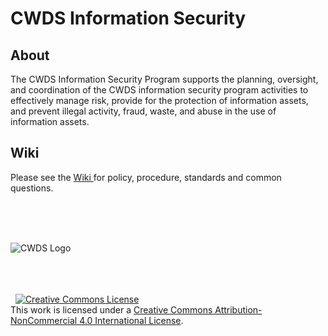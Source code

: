 # CWDS Information Security
## About
The CWDS Information Security Program supports the planning, oversight, and coordination of the CWDS information security program activities to effectively manage risk, provide for the protection of information assets, and prevent illegal activity, fraud, waste, and abuse in the use of information assets.

## Wiki
Please see the <a href = 'https://github.com/ca-cwds/Information-Security/wiki'> Wiki </a> for policy, procedure, standards and common questions.

<br><br><br>




![CWDS Logo](https://github.com/ca-cwds/Information-Security/blob/master/Document-Archive/images/CWDSLogo_Withtext.jpg)  

<br> &nbsp;
<br> &nbsp;
<br> &nbsp;
<a rel="license" href="http://creativecommons.org/licenses/by-nc/4.0/"><img alt="Creative Commons License" style="border-width:0" src="https://i.creativecommons.org/l/by-nc/4.0/88x31.png" /></a><br />This work is licensed under a <a rel="license" href="http://creativecommons.org/licenses/by-nc/4.0/">Creative Commons Attribution-NonCommercial 4.0 International License</a>.

